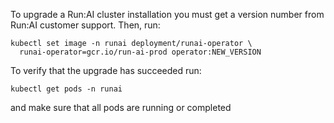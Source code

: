 
To upgrade a Run:AI cluster installation you must get a version number from Run:AI customer support. Then, run:

    kubectl set image -n runai deployment/runai-operator \
      runai-operator=gcr.io/run-ai-prod operator:NEW_VERSION

To verify that the upgrade has succeeded run:

    kubectl get pods -n runai

and make sure that all pods are running or completed
